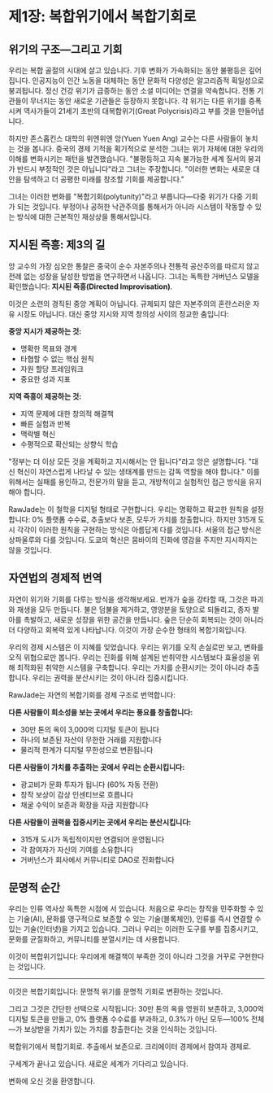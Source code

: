 ﻿# 제1장: 복합위기에서 복합기회로

## 위기의 구조—그리고 기회

우리는 복합 골절의 시대에 살고 있습니다. 기후 변화가 가속화되는 동안 불평등은 깊어집니다. 인공지능이 인간 노동을 대체하는 동안 문화적 다양성은 알고리즘적 획일성으로 붕괴됩니다. 정신 건강 위기가 급증하는 동안 소셜 미디어는 연결을 약속합니다. 전통 기관들이 무너지는 동안 새로운 기관들은 등장하지 못합니다. 각 위기는 다른 위기를 증폭시켜 역사가들이 21세기 초반의 대복합위기(Great Polycrisis)라고 부를 것을 만들어냅니다.

하지만 존스홉킨스 대학의 위엔위엔 앙(Yuen Yuen Ang) 교수는 다른 사람들이 놓치는 것을 봅니다. 중국의 경제 기적을 획기적으로 분석한 그녀는 위기 자체에 대한 우리의 이해를 변화시키는 패턴을 발견했습니다. "불평등하고 지속 불가능한 세계 질서의 붕괴가 반드시 부정적인 것은 아닙니다"라고 그녀는 주장합니다. "이러한 변화는 새로운 대안을 탐색하고 더 공평한 미래를 창조할 기회를 제공합니다."

그녀는 이러한 변화를 "복합기회(polytunity)"라고 부릅니다—다중 위기가 다중 기회가 되는 것입니다. 부정이나 공허한 낙관주의를 통해서가 아니라 시스템이 작동할 수 있는 방식에 대한 근본적인 재상상을 통해서입니다.

## 지시된 즉흥: 제3의 길

앙 교수의 가장 심오한 통찰은 중국이 순수 자본주의나 전통적 공산주의를 따르지 않고 전례 없는 성장을 달성한 방법을 연구하면서 나옵니다. 그녀는 독특한 거버넌스 모델을 확인했습니다: **지시된 즉흥(Directed Improvisation)**.

이것은 소련의 경직된 중앙 계획이 아닙니다. 규제되지 않은 자본주의의 혼란스러운 자유 시장도 아닙니다. 대신 중앙 지시와 지역 창의성 사이의 정교한 춤입니다:

**중앙 지시가 제공하는 것:**
- 명확한 목표와 경계
- 타협할 수 없는 핵심 원칙
- 자원 할당 프레임워크
- 중요한 성과 지표

**지역 즉흥이 제공하는 것:**
- 지역 문제에 대한 창의적 해결책
- 빠른 실험과 반복
- 맥락별 혁신
- 수평적으로 확산되는 상향식 학습

"정부는 더 이상 모든 것을 계획하고 지시해서는 안 됩니다"라고 앙은 설명합니다. "대신 혁신이 자연스럽게 나타날 수 있는 생태계를 만드는 감독 역할을 해야 합니다." 이를 위해서는 실패를 용인하고, 전문가의 말을 듣고, 개방적이고 실험적인 접근 방식을 유지해야 합니다.

RawJade는 이 철학을 디지털 형태로 구현합니다. 우리는 명확하고 확고한 원칙을 설정합니다: 0% 플랫폼 수수료, 추출보다 보존, 모두가 가치를 창출합니다. 하지만 315개 도시 각각이 이러한 원칙을 구현하는 방식은 아름답게 다를 것입니다. 서울의 접근 방식은 상파울루와 다를 것입니다. 도쿄의 혁신은 뭄바이의 진화에 영감을 주지만 지시하지는 않을 것입니다.

## 자연법의 경제적 번역

자연이 위기와 기회를 다루는 방식을 생각해보세요. 번개가 숲을 강타할 때, 그것은 파괴와 재생을 모두 만듭니다. 불은 덤불을 제거하고, 영양분을 토양으로 되돌리고, 종자 발아를 촉발하고, 새로운 성장을 위한 공간을 만듭니다. 숲은 단순히 회복되는 것이 아니라 더 다양하고 회복력 있게 나타납니다. 이것이 가장 순수한 형태의 복합기회입니다.

우리의 경제 시스템은 이 지혜를 잊었습니다. 우리는 위기를 오직 손실로만 보고, 변화를 오직 위협으로만 봅니다. 우리는 진화를 위해 설계된 반취약한 시스템보다 효율성을 위해 최적화된 취약한 시스템을 구축합니다. 우리는 가치를 순환시키는 것이 아니라 추출합니다. 우리는 권력을 분산시키는 것이 아니라 집중시킵니다.

RawJade는 자연의 복합기회를 경제 구조로 번역합니다:

**다른 사람들이 희소성을 보는 곳에서 우리는 풍요를 창출합니다:**
- 30만 톤의 옥이 3,000억 디지털 토큰이 됩니다
- 하나의 보존된 자산이 무한한 거래를 지원합니다
- 물리적 한계가 디지털 무한성으로 변환됩니다

**다른 사람들이 가치를 추출하는 곳에서 우리는 순환시킵니다:**
- 광고비가 문화 투자가 됩니다 (60% 자동 전환)
- 창작 보상이 감상 인센티브로 흐릅니다
- 채굴 수익이 보존과 확장을 자금 지원합니다

**다른 사람들이 권력을 집중시키는 곳에서 우리는 분산시킵니다:**
- 315개 도시가 독립적이지만 연결되어 운영됩니다
- 각 참여자가 자신의 기여를 소유합니다
- 거버넌스가 회사에서 커뮤니티로 DAO로 진화합니다

## 문명적 순간

우리는 인류 역사상 독특한 시점에 서 있습니다. 처음으로 우리는 창작을 민주화할 수 있는 기술(AI), 문화를 영구적으로 보존할 수 있는 기술(블록체인), 인류를 즉시 연결할 수 있는 기술(인터넷)을 가지고 있습니다. 그러나 우리는 이러한 도구를 부를 집중시키고, 문화를 균질화하고, 커뮤니티를 분열시키는 데 사용합니다.

이것이 복합위기입니다: 우리에게 해결책이 부족한 것이 아니라 그것을 거꾸로 구현한다는 것입니다.

---

이것은 복합기회입니다: 문명적 위기를 문명적 기회로 변환하는 것입니다.

그리고 그것은 간단한 선택으로 시작됩니다: 30만 톤의 옥을 영원히 보존하고, 3,000억 디지털 토큰을 만들고, 0% 플랫폼 수수료를 부과하고, 0.3%가 아닌 모두—100% 전체—가 보상받을 가치가 있는 가치를 창출한다는 것을 인식하는 것입니다.

복합위기에서 복합기회로. 추출에서 보존으로. 크리에이터 경제에서 참여자 경제로.

구세계가 끝나고 있습니다. 새로운 세계가 기다리고 있습니다.

변화에 오신 것을 환영합니다.

